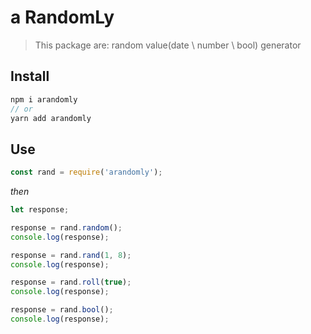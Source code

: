 # a RandomLy

> This package are: random value(date \ number \ bool) generator

## Install

```c
npm i arandomly
// or
yarn add arandomly
```

## Use

```javascript
const rand = require('arandomly');
```

_then_

```javascript
let response;

response = rand.random();
console.log(response);

response = rand.rand(1, 8);
console.log(response);

response = rand.roll(true);
console.log(response);

response = rand.bool();
console.log(response);
```
